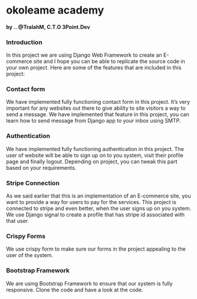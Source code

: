 # okoleame academy   
#### by .. @TralahM, C.T.O 3Point.Dev
### Introduction

In this project we are using Django Web Framework to create an E-commerce site and I hope you can be able to replicate the source code in your own project. Here are some of the features that are included in this project:

### Contact form

We have implemented fully functioning contact form in this project. It’s very important for any websites out there to give ability to site visitors a way to send a message. We have implemented that feature in this project, you can learn how to send message from Django app to your inbox using SMTP.

### Authentication

We have implemented fully functioning authentication in this project. The user of website will be able to sign up on to you system, visit their profile page and finally logout. Depending on project, you can tweak this part based on your requirements.

### Stripe Connection

As we said earlier that this is an implementation of an E-commerce site, you want to provide a way for users to pay for the services. This project is connected to stripe and even better, when the user signs up on you system. We use Django signal to create a profile that has stripe id associated with that user.

### Crispy Forms

We use crispy form to make sure our forms in the project appealing to the user of the system.

### Bootstrap Framework

We are using Bootstrap Framework to ensure that our system is fully responsive. Clone the code and have a look at the code.


